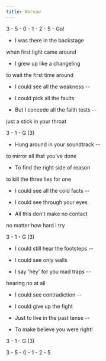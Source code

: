 ```yaml
---
title: Warsaw
---
```


3 - 5 - 0 - 1 - 2 - 5 - Go!

- I was there in the backstage

when first light came around

- I grew up like a changeling

to wait the first time around

- I could see all the weakness --

- I could pick all the faults

- But I concede all the faith tests --

just a stick in your throat

3 - 1 - G (3)



- Hung around in your soundtrack --

to mirror all that you've done

- To find the right side of reason

to kill the three lies for one

- I could see all the cold facts --

- I could see through your eyes

- All this don't make no contact

no matter how hard I try

3 - 1 - G (3)



- I could still hear the footsteps --

- I could see only walls

- I say 'hey' for you mad traps --

hearing no at all

- I could see contradiction --

- I could give up the fight

- Just to live in the past tense --

- To make believe you were right!

3 - 1 - G (3)

3 - 5 - 0 - 1 - 2 - 5







